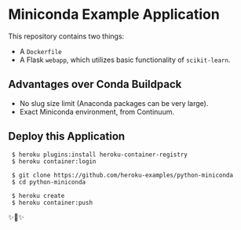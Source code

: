 # Miniconda Example Application

This repository contains two things:

- A `Dockerfile`
- A Flask `webapp`, which utilizes basic functionality of `scikit-learn`.

## Advantages over Conda Buildpack

- No slug size limit (Anaconda packages can be very large). 
- Exact Miniconda environment, from Continuum.

## Deploy this Application

     $ heroku plugins:install heroku-container-registry
     $ heroku container:login
     
     $ git clone https://github.com/heroku-examples/python-miniconda
     $ cd python-miniconda
     
     $ heroku create
     $ heroku container:push 

✨🍰✨
